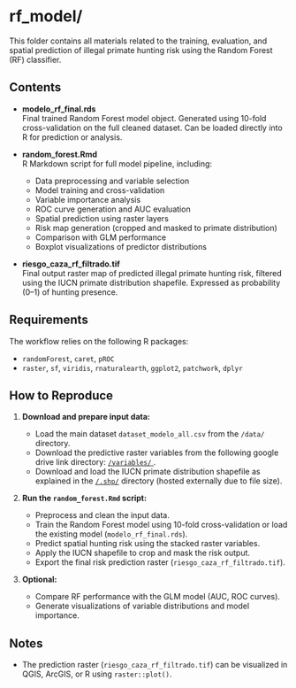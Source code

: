 # rf_model/

This folder contains all materials related to the training, evaluation, and spatial prediction of illegal primate hunting risk using the Random Forest (RF) classifier.

## Contents

- **modelo_rf_final.rds**  
  Final trained Random Forest model object. Generated using 10-fold cross-validation on the full cleaned dataset. Can be loaded directly into R for prediction or analysis.

- **random_forest.Rmd**  
  R Markdown script for full model pipeline, including:
  - Data preprocessing and variable selection
  - Model training and cross-validation
  - Variable importance analysis
  - ROC curve generation and AUC evaluation
  - Spatial prediction using raster layers
  - Risk map generation (cropped and masked to primate distribution)
  - Comparison with GLM performance
  - Boxplot visualizations of predictor distributions

- **riesgo_caza_rf_filtrado.tif**  
  Final output raster map of predicted illegal primate hunting risk, filtered using the IUCN primate distribution shapefile. Expressed as probability (0–1) of hunting presence.

## Requirements

The workflow relies on the following R packages:
- `randomForest`, `caret`, `pROC`
- `raster`, `sf`, `viridis`, `rnaturalearth`, `ggplot2`, `patchwork`, `dplyr`

## How to Reproduce

1. **Download and prepare input data:**
   - Load the main dataset `dataset_modelo_all.csv` from the `/data/` directory.
   - Download the predictive raster variables from the following google drive link directory: [`/variables/` ](https://drive.google.com/drive/folders/13ENit3NzjQ8nZb11pIet4NIscoZD0vE1?usp=share_link).
   - Download and load the IUCN primate distribution shapefile as explained in the [`/.shp/`](https://drive.google.com/drive/folders/12v32ctX-P9l-fV5P1VM1j9vdchSndkYD?usp=sharing) directory (hosted externally due to file size).

2. **Run the `random_forest.Rmd` script:**
   - Preprocess and clean the input data.
   - Train the Random Forest model using 10-fold cross-validation or load the existing model (`modelo_rf_final.rds`).
   - Predict spatial hunting risk using the stacked raster variables.
   - Apply the IUCN shapefile to crop and mask the risk output.
   - Export the final risk prediction raster (`riesgo_caza_rf_filtrado.tif`).

3. **Optional:**
   - Compare RF performance with the GLM model (AUC, ROC curves).
   - Generate visualizations of variable distributions and model importance.


## Notes

- The prediction raster (`riesgo_caza_rf_filtrado.tif`) can be visualized in QGIS, ArcGIS, or R using `raster::plot()`.

